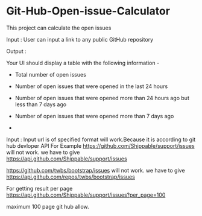 # Git-Hub-Open-issue-Calculator
This project can calculate the open issues

Input : User can input a link to any public GitHub repository

Output :

Your UI should display a table with the following information -

- Total number of open issues

- Number of open issues that were opened in the last 24 hours

- Number of open issues that were opened more than 24 hours ago but less than 7 days ago

- Number of open issues that were opened more than 7 days ago 
- 

Input :
Input url is of specified format will work.Because it is according to git hub devloper API
For Example 
https://github.com/Shippable/support/issues will not work.
we have to give https://api.github.com/Shippable/support/issues

https://github.com/twbs/bootstrap/issues will not work.
we have to give https://api.github.com/repos/twbs/bootstrap/issues

For getting result per page
https://api.github.com/Shippable/support/issues?per_page=100

maximum 100 page git hub allow.


